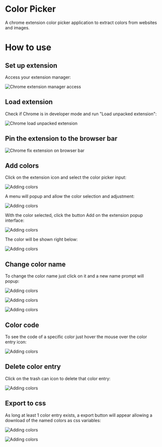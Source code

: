 # Color Picker
A chrome extension color picker application to extract colors from websites and images.

# How to use
## Set up extension
Access your extension manager:

![Chrome extension manager access](https://github.com/vinics/chromeExt-ColorPicker/blob/main/imgs/chrome%20extension%20manager%20access.png)

## Load extension
Check if Chrome is in developer mode and run "Load unpacked extension":

![Chrome load unpacked extension](https://github.com/vinics/chromeExt-ColorPicker/blob/main/imgs/chrome-load-extension.png)

## Pin the extension to the browser bar

![Chrome fix extension on browser bar](https://github.com/vinics/chromeExt-ColorPicker/blob/main/imgs/chrome-fix-extension.png)

## Add colors
Click on the extension icon and select the color picker input:

![Adding colors](https://github.com/vinics/chromeExt-ColorPicker/blob/main/imgs/colorPicker-addColor.png)

A menu will popup and allow the color selection and adjustment:

![Adding colors](https://github.com/vinics/chromeExt-ColorPicker/blob/main/imgs/colorPicker-addColor-colorPicker.png)

With the color selected, click the button Add on the extension popup interface:

![Adding colors](https://github.com/vinics/chromeExt-ColorPicker/blob/main/imgs/colorPicker-addColor-colorSave.png)

The color will be shown right below:

![Adding colors](https://github.com/vinics/chromeExt-ColorPicker/blob/main/imgs/colorPicker-addColor-colorEntry.png)

## Change color name
To change the color name just click on it and a new name prompt will popup:

![Adding colors](https://github.com/vinics/chromeExt-ColorPicker/blob/main/imgs/colorPicker-changeName-click.png)

![Adding colors](https://github.com/vinics/chromeExt-ColorPicker/blob/main/imgs/colorPicker-changeColorName.png)

![Adding colors](https://github.com/vinics/chromeExt-ColorPicker/blob/main/imgs/colorPicker-changeName-update.png)

## Color code
To see the code of a specific color just hover the mouse over the color entry icon:

![Adding colors](https://github.com/vinics/chromeExt-ColorPicker/blob/main/imgs/colorPicker-colorToolTip.png)

## Delete color entry
Click on the trash can icon to delete that color entry:

![Adding colors](https://github.com/vinics/chromeExt-ColorPicker/blob/main/imgs/colorPicker-deleteColorEntry.png)

## Export to css
As long at least 1 color entry exists, a export button will appear allowing a download of the named colors as css variables:

![Adding colors](https://github.com/vinics/chromeExt-ColorPicker/blob/main/imgs/colorPicker-getCss.png)

![Adding colors](https://github.com/vinics/chromeExt-ColorPicker/blob/main/imgs/colorPicker-cssFile.png)




